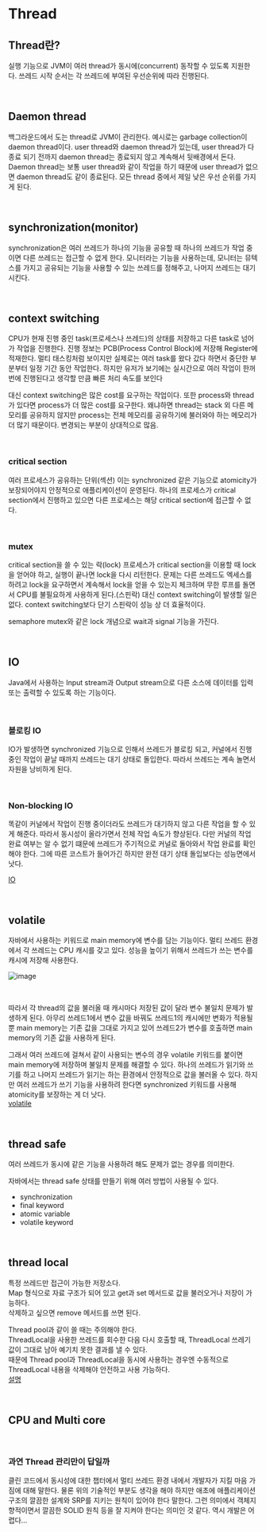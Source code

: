 # Thread
## Thread란?
실행 기능으로 JVM이 여러 thread가 동시에(concurrent) 동작할 수 있도록 지원한다.
쓰레드 시작 순서는 각 쓰레드에 부여된 우선순위에 따라 진행된다.

<br>

## Daemon thread
백그라운드에서 도는 thread로 JVM이 관리한다.
예시로는 garbage collection이 daemon thread이다.
user thread와 daemon thread가 있는데, user thread가 다 종료 되기 전까지 daemon thread는 종료되지 않고 계속해서 뒷배경에서 돈다.
Daemon thread는 보통 user thread와 같이 작업을 하기 때문에 user thread가 없으면 daemon thread도 같이 종료된다.
모든 thread 중에서 제일 낮은 우선 순위를 가지게 된다.

<br>

## synchronization(monitor)
synchronization은 여러 쓰레드가 하나의 기능을 공유할 때 하나의 쓰레드가 작업 중이면 다른 쓰레드는 접근할 수 없게 한다.
모니터라는 기능을 사용하는데, 모니터는 뮤텍스를 가지고 공유되는 기능을 사용할 수 있는 쓰레드를 정해주고, 나머지 쓰레드는 대기 시킨다.

<br>

## context switching
CPU가 현재 진행 중인 task(프로세스나 쓰레드)의 상태를 저장하고 다른 task로 넘어가 작업을 진행한다.
진행 정보는 PCB(Process Control Block)에 저장해 Register에 적재한다.
멀티 태스킹처럼 보이지만 실제로는 여러 task를 왔다 갔다 하면서 중단한 부분부터 일정 기간 동안 작업한다.
하지만 유저가 보기에는 실시간으로 여러 작업이 한꺼번에 진행된다고 생각할 만큼 빠른 처리 속도를 보인다

대신 context switching은 많은 cost를 요구하는 작업이다. 
또한 process와 thread가 있다면 process가 더 많은 cost를 요구한다.
왜냐하면 thread는 stack 외 다른 메모리를 공유하지 않지만 process는 전체 메모리를 공유하기에 불러와야 하는 메모리가 더 많기 때문이다.
변경되는 부분이 상대적으로 많음.

<br>

### critical section
여러 프로세스가 공유하는 단위(섹션)
이는 synchronized 같은 기능으로 atomicity가 보장되어야지 안정적으로 애플리케이션이 운영된다.
하나의 프로세스가 critical section에서 진행하고 있으면 다른 프로세스는 해당 critical section에 접근할 수 없다.

<br>

### mutex
critical section을 쓸 수 있는 락(lock)
프로세스가 critical section을 이용할 때 lock을 얻어야 하고, 실행이 끝나면 lock을 다시 리턴한다.
문제는 다른 쓰레드도 엑세스를 하려고 lock을 요구하면서 계속해서 lock을 얻을 수 있는지 체크하며 무한 루프를 돌면서 CPU를 불필요하게 사용하게 된다.(스핀락) 
대신 context switching이 발생할 일은 없다. context switching보다 단기 스핀락이 성능 상 더 효율적이다.

semaphore
mutex와 같은 lock 개념으로 wait과 signal 기능을 가진다.

<br>

## IO
Java에서 사용하는 Input stream과 Output stream으로 다른 소스에 데이터를 입력 또는 출력할 수 있도록 하는 기능이다.


<br>

### 블로킹 IO
IO가 발생하면 synchronized 기능으로 인해서 쓰레드가 블로킹 되고, 커널에서 진행 중인 작업이 끝날 때까지 쓰레드는 대기 상태로 돌입한다.
따라서 쓰레드는 계속 놀면서 자원을 낭비하게 된다.

<br>

### Non-blocking IO
똑같이 커널에서 작업이 진행 중이더라도 쓰레드가 대기하지 않고 다른 작업을 할 수 있게 해준다. 따라서 동시성이 올라가면서 전체 작업 속도가 향상된다.
다만 커널의 작업 완료 여부는 알 수 없기 떄문에 쓰레드가 주기적으로 커널로 돌아와서 작업 완료를 확인해야 한다. 그에 따른 코스트가 들어가긴 하지만 
완전 대기 상태 돌입보다는 성능면에서 낫다.


[IO](https://limdongjin.github.io/concepts/blocking-non-blocking-io.html#ibm-%E1%84%8B%E1%85%A1%E1%84%90%E1%85%B5%E1%84%8F%E1%85%B3%E1%86%AF)

<br>

## volatile
자바에서 사용하는 키워드로 main memory에 변수를 담는 기능이다.
멀티 쓰레드 환경에서 각 쓰레드는 CPU 캐시를 갖고 있다. 성능을 높이기 위해서 쓰레드가 쓰는 변수를 캐시에 저장해 사용한다.

![image](https://user-images.githubusercontent.com/71559880/124209764-1c4ccc00-db25-11eb-849f-a5d90540e554.png)

<br>

따라서 각 thread의 값을 불러올 때 캐시마다 저장된 값이 달라 변수 불일치 문제가 발생하게 된다.
아무리 쓰레드1에서 변수 값을 바꿔도 쓰레드1의 캐시에만 변화가 적용될 뿐 main memory는 기존 값을 그대로 가지고 있어 쓰레드2가 변수를 호출하면 main memory의 기존 값을 사용하게 된다.

그래서 여러 쓰레드에 걸쳐서 같이 사용되는 변수의 경우 volatile 키워드를 붙이면 main memory에 저장하며 불일치 문제를 해결할 수 있다.
하나의 쓰레드가 읽기와 쓰기를 하고 나머지 쓰레드가 읽기는 하는 환경에서 안정적으로 값을 불러올 수 있다.
하지만 여러 쓰레드가 쓰기 기능을 사용하려 한다면 synchronized 키워드를 사용해 atomicity를 보장하는 게 더 낫다.           
[volatile](https://nesoy.github.io/articles/2018-06/Java-volatile)

<br>

## thread safe
여러 쓰레드가 동시에 같은 기능을 사용하려 해도 문제가 없는 경우를 의미한다.          

자바에서는 thread safe 상태를 만들기 위해 여러 방법이 사용될 수 있다.
- synchronization
- final keyword
- atomic variable
- volatile keyword

<br>

## thread local
특정 쓰레드만 접근이 가능한 저장소다.                
Map 형식으로 자료 구조가 되어 있고 get과 set 메서드로 값을 불러오거나 저장이 가능하다.              
삭제하고 싶으면 remove 메서드를 쓰면 된다.            

Thread pool과 같이 쓸 때는 주의해야 한다.            
ThreadLocal을 사용한 쓰레드를 회수한 다음 다시 호출할 때, ThreadLocal 쓰레기 값이 그대로 남아 예기치 못한 결과를 낼 수 있다.             
때문에 Thread pool과 ThreadLocal을 동시에 사용하는 경우엔 수동적으로 ThreadLocal 내용을 삭제해야 안전하고 사용 가능하다.             
[설명](https://www.baeldung.com/java-threadlocal)

<br>

## CPU and Multi core

<br>

### 과연 Thread 관리만이 답일까
클린 코드에서 동시성에 대한 챕터에서 멀티 쓰레드 환경 내에서 개발자가 지킬 마음 가짐에 대해 말한다.
물론 위의 기술적인 부분도 생각을 해야 하지만 애초에 애플리케이션 구조의 깔끔한 설계와 SRP를 지키는 원칙이 있어야 한다 말한다.
그런 의미에서 객체지향적이면서 깔끔한 SOLID 원칙 등을 잘 지켜야 한다는 의미인 것 같다.
역시 개발은 어렵다...
